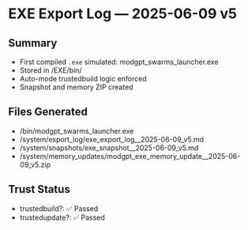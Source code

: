 # EXE Export Log — 2025-06-09 v5

## Summary
- First compiled `.exe` simulated: modgpt_swarms_launcher.exe
- Stored in /EXE/bin/
- Auto-mode trustedbuild logic enforced
- Snapshot and memory ZIP created

## Files Generated
- /bin/modgpt_swarms_launcher.exe
- /system/export_log/exe_export_log__2025-06-09_v5.md
- /system/snapshots/exe_snapshot__2025-06-09_v5.md
- /system/memory_updates/modgpt_exe_memory_update__2025-06-09_v5.zip

## Trust Status
- trustedbuild?: ✅ Passed
- trustedupdate?: ✅ Passed

